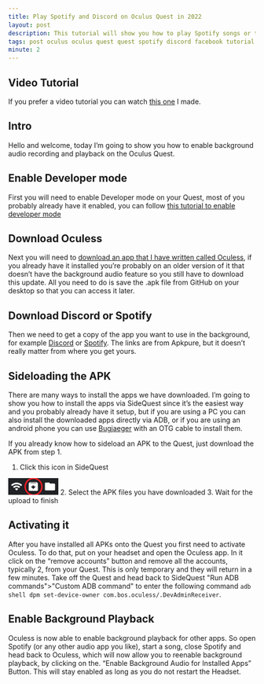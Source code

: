 ```yaml
---
title: Play Spotify and Discord on Oculus Quest in 2022
layout: post
description: This tutorial will show you how to play Spotify songs or talk to your friends on Discord while playing VR games
tags: post oculus oculus quest quest spotify discord facebook tutorial
minute: 2
---
```


## Video Tutorial
If you prefer a video tutorial you can watch [this one](https://www.youtube.com/watch?v=aMnHgz2Zo3E) I made.

## Intro
Hello and welcome, today I’m going to show you how to enable background audio recording and playback on the Oculus Quest.

## Enable Developer mode
First you will need to enable Developer mode on your Quest, most of you probably already have it enabled, you can follow [this tutorial to enable developer mode](https://developer.oculus.com/documentation/native/android/mobile-device-setup/)

## Download Oculess
Next you will need to [download an app that I have written called Oculess](https://github.com/basti564/Oculess/releases/tag/v1.3.3), if you already have it installed you’re probably on an older version of it that doesn’t have the background audio feature so you still have to download this update. All you need to do is save the .apk file from GitHub on your desktop so that you can access it later. 

## Download Discord or Spotify
Then we need to get a copy of the app you want to use in the background, for example [Discord](https://m.apkpure.com/discord-chat-talk-hangout/com.discord/download) or [Spotify](https://m.apkpure.com/spotify-music-i/com.spotify.music/download). The links are from Apkpure, but it doesn’t really matter from where you get yours.

## Sideloading the APK
There are many ways to install the apps we have downloaded. I’m going to show you how to install the apps via SideQuest since it’s the easiest way and you probably already have it setup, but if you are using a PC you can also install the downloaded apps directly via ADB, or if you are using an android phone you can use [Bugjaeger](https://play.google.com/store/apps/details?id=eu.sisik.hackendebug&hl=en&gl=US) with an OTG cable to install them.

If you already know how to sideload an APK to the Quest, just download the APK from step 1.
1. Click this icon in SideQuest 

![Install APK from folder](/assets/images/posts/install.PNG)
2. Select the APK files you have downloaded
3. Wait for the upload to finish

## Activating it
After you have installed all APKs onto the Quest you first need to activate Oculess. To do that, put on your headset and open the Oculess app. In it click on the “remove accounts” button and remove all the accounts, typically 2, from your Quest. This is only temporary and they will return in a few minutes.
Take off the Quest and head back to SideQuest "Run ADB commands">"Custom ADB command" to enter the following command `adb shell dpm set-device-owner com.bos.oculess/.DevAdminReceiver`.

## Enable Background Playback
Oculess is now able to enable background playback for other apps. So open Spotify (or any other audio app you like), start a song, close Spotify and head back to Oculess, which will now allow you to reenable background playback, by clicking on the. “Enable Background Audio for Installed Apps” Button. This will stay enabled as long as you do not restart the Headset.
